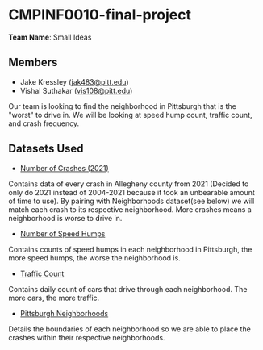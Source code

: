 # CMPINF0010-final-project
**Team Name**: Small Ideas
## Members

- Jake Kressley (jak483@pitt.edu)
- Vishal Suthakar (vis108@pitt.edu)

Our team is looking to find the neighborhood in Pittsburgh that is the "worst" to drive in. We will be looking at speed hump count, traffic count, and crash frequency. 

## Datasets Used

- [Number of Crashes (2021)](https://data.wprdc.org/dataset/allegheny-county-crash-data)

Contains data of every crash in Allegheny county from 2021 (Decided to only do 2021 instead of 2004-2021 because it took an unbearable amount of time to use). By pairing with Neighborhoods dataset(see below) we will match each crash to its respective neighborhood. More crashes means a neighborhood is worse to drive in.

- [Number of Speed Humps](https://data.wprdc.org/dataset/city-of-pittsburgh-speed-humps/resource/37b2ac41-ae8e-4de1-8405-157e05dc3640)

Contains counts of speed humps in each neighborhood in Pittsburgh, the more speed humps, the worse the neighborhood is.  

- [Traffic Count](https://data.wprdc.org/datastore/dump/6dfd4f8f-cbf5-4917-a5eb-fd07f4403167)

Contains daily count of cars that drive through each neighborhood. The more cars, the more traffic.

- [Pittsburgh Neighborhoods](https://data.wprdc.org/dataset/neighborhoods2)

Details the boundaries of each neighborhood so we are able to place the crashes within their respective neighborhoods. 

